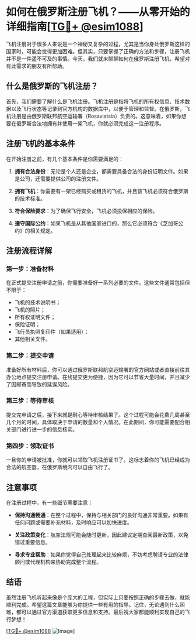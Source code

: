 # 如何在俄罗斯注册飞机？——从零开始的详细指南[[TG💪+ @esim1088](https://t.me/s/esim1088)]

飞机注册对于很多人来说是一个神秘又复杂的过程，尤其是当你身处俄罗斯这样的国家时，可能会觉得更加困难。但其实，只要掌握了正确的方法和步骤，注册飞机并不是一件遥不可及的事情。今天，我们就来聊聊如何在俄罗斯注册飞机，希望对有此需求的朋友有所帮助。

## 什么是俄罗斯的飞机注册？

首先，我们需要了解什么是飞机注册。飞机注册是指将飞机的所有权信息、技术数据以及飞行状态等记录到官方机构的数据库中，以便于管理和监督。在俄罗斯，飞机注册是由俄罗斯联邦航空运输署（Rosaviatsia）负责的。这意味着，如果你想要在俄罗斯合法地拥有并使用一架飞机，你就必须完成这一注册程序。

## 注册飞机的基本条件

在开始注册之前，有几个基本条件是你需要满足的：

1. **拥有合法身份**：无论是个人还是企业，都需要具备合法的身份证明文件。如果是公司，还需要提供公司的注册文件。
   
2. **拥有飞机**：你需要有一架已经购买或租赁的飞机，并且该飞机必须符合俄罗斯的技术标准。

3. **符合保险要求**：为了确保飞行安全，飞机必须投保相应的保险。

4. **遵守国际公约**：如果飞机是从其他国家进口的，那么它必须符合《芝加哥公约》的相关规定。

## 注册流程详解

### 第一步：准备材料

在正式提交注册申请之前，你需要准备好一系列必要的文件。这些文件通常包括但不限于：

- 飞机的技术说明书；
- 飞机的照片；
- 所有权证明文件；
- 保险证明；
- 飞行员执照复印件（如果适用）；
- 其他相关文件。

### 第二步：提交申请

准备好所有材料后，你可以通过俄罗斯联邦航空运输署的官方网站或者直接前往其办公地点提交注册申请。在线提交更为便捷，因为它可以节省大量时间，并且减少了因邮寄而导致的延误风险。

### 第三步：等待审核

提交完申请之后，接下来就是耐心等待审核结果了。这个过程可能会花费几周甚至几个月的时间，具体取决于申请的数量和个人情况。在此期间，你可能需要配合相关部门进行进一步的信息核实。

### 第四步：领取证书

一旦你的申请被批准，你就可以领取飞机注册证书了。这标志着你的飞机已经成为合法的航空器，在俄罗斯境内可以自由飞行了。

## 注意事项

在注册过程中，有一些细节需要注意：

- **保持沟通畅通**：在整个过程中，保持与相关部门的良好沟通非常重要。如果有任何问题或需要补充材料，及时响应可以加快进度。
  
- **关注政策变化**：航空法规可能会随时更新，因此建议定期查阅最新政策，以免错过重要信息。

- **寻求专业帮助**：如果你觉得自己处理起来比较麻烦，不妨考虑聘请专业的法律顾问或代理机构来协助完成整个流程。

## 结语

虽然注册飞机听起来像是个庞大的工程，但实际上只要按照正确的步骤去做，就能顺利完成。希望这篇文章能够为你提供一些有用的指导。记住，无论遇到什么困难，都可以通过官方渠道获取更多信息和支持。最后祝大家都能顺利实现自己的飞行梦想！

[[TG💪+ @esim1088](https://t.me/s/esim1088) ![Image](https://i.postimg.cc/4NQfJmqS/Snipaste-2025-05-13-00-14-12.png)]